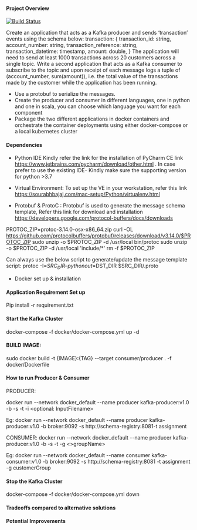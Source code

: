 #### Project Overview
[![Build Status](https://jenkins.datasparkanalytics.com/buildStatus/icon?job=DS_algo)](https://jenkins.datasparkanalytics.com/job/DS_algo)

Create an application that acts as a Kafka producer and sends ‘transaction’ events using the schema below:
transaction: {
transaction_id: string,
account_number: string, transaction_reference: string, transaction_datetime: timestamp, amount: double,
}
The application will need to send at least 1000 transactions across 20 customers across a single topic.
Write a second application that acts as a Kafka consumer to subscribe to the topic and upon receipt of each message logs a tuple of (account_number, sum(amount)), i.e. the total value of the transactions made by the customer while the application has been running.

* Use a protobuf to serialize the messages.
* Create the producer and consumer in different languages, one in python and one in
scala, you can choose which language you want for each component
* Package the two different applications in docker containers and orchestrate the
container deployments using either docker-compose or a local kubernetes cluster

#### Dependencies

* Python IDE
Kindly refer the link for the installation of PyCharm CE link   https://www.jetbrains.com/pycharm/download/other.html .
In case prefer to use the existing IDE- Kindly make sure the supporting version for python >3.7

* Virtual Environment: To set up the VE in your workstation, refer this link https://sourabhbajaj.com/mac-setup/Python/virtualenv.html

* Protobuf  & ProtoC : Protobuf is used to generate the message schema template, 
Refer this link for download and installation https://developers.google.com/protocol-buffers/docs/downloads

PROTOC_ZIP=protoc-3.14.0-osx-x86_64.zip curl -OL https://github.com/protocolbuffers/protobuf/releases/download/v3.14.0/$PROTOC_ZIP
 sudo unzip -o $PROTOC_ZIP -d /usr/local bin/protoc 
  sudo unzip -o $PROTOC_ZIP -d /usr/local 'include/*' 
   rm -f $PROTOC_ZIP

 Can always use the below script to generate/update the message template script:     protoc -I=$SRC_DIR –python out=$DST_DIR $SRC_DIR/<MessageSchema>.proto 
* Docker set up & installation 

#### Application Requirement Set up 
Pip install -r requirement.txt

#### Start the Kafka Cluster
docker-compose -f docker/docker-compose.yml up -d

#### BUILD IMAGE:
sudo docker build -t {IMAGE}:{TAG} --target consumer/producer . -f docker/Dockerfile

#### How to run Producer & Consumer

PRODUCER:

docker run --network docker_default --name producer kafka-producer:v1.0 -b <BrokerName> -s <SchemaRegistry> -t <TopicName> -i <optional: InputFilename>

Eg: docker run --network docker_default --name producer kafka-producer:v1.0 -b broker:9092 -s http://schema-registry:8081-t assignment


CONSUMER:
docker run --network docker_default --name producer kafka-producer:v1.0 -b <BrokerName> -s <SchemaRegistry> -t <TopicName> -g <>groupName>

Eg: docker run --network docker_default --name consumer kafka-consumer:v1.0 -b broker:9092 -s http://schema-registry:8081 -t assignment -g customerGroup

#### Stop the Kafka Cluster
docker-compose -f docker/docker-compose.yml down

#### Tradeoffs compared to alternative solutions


#### Potential Improvements



